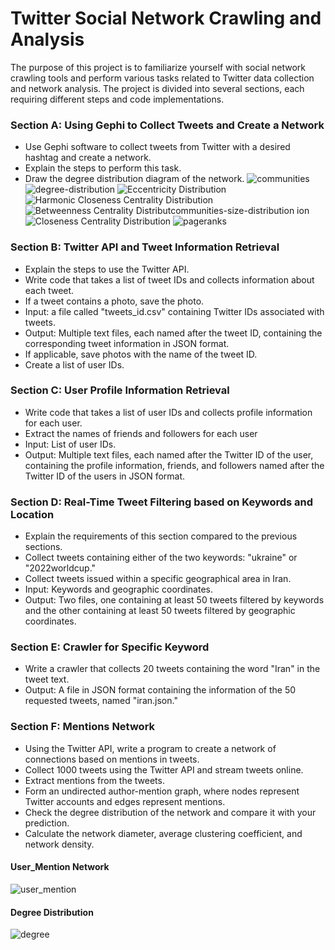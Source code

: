 # Twitter Social Network Crawling and Analysis

The purpose of this project is to familiarize yourself with social network crawling tools and perform various tasks related to Twitter data collection and network analysis. The project is divided into several sections, each requiring different steps and code implementations.

### Section A: Using Gephi to Collect Tweets and Create a Network
- Use Gephi software to collect tweets from Twitter with a desired hashtag and create a network.
- Explain the steps to perform this task.
- Draw the degree distribution diagram of the network.
![communities](https://github.com/MiladAlipour98/Twitter_Crawl/assets/105122009/fa1aee2d-7618-4c49-a380-e3599253d045)
![degree-distribution](https://github.com/MiladAlipour98/Twitter_Crawl/assets/105122009/0bc7106e-bb90-4b98-a72e-fee307fe73b3)
![Eccentricity Distribution](https://github.com/MiladAlipour98/Twitter_Crawl/assets/105122009/67458075-8bd9-4aa5-b4eb-d1ce1f308fe8)
![Harmonic Closeness Centrality Distribution](https://github.com/MiladAlipour98/Twitter_Crawl/assets/105122009/45dfa35f-1a6c-45b2-9b11-7b43fccb23cd)
![Betweenness Centrality Distribut![communities-size-distribution](https://github.com/MiladAlipour98/Twitter_Crawl/assets/105122009/db857870-a475-47c9-82a1-a0cda79c206e)
ion](https://github.com/MiladAlipour98/Twitter_Crawl/assets/105122009/51520ce6-2eef-4681-b538-10c5e1c57ad9)
![Closeness Centrality Distribution](https://github.com/MiladAlipour98/Twitter_Crawl/assets/105122009/7c0ae647-9a09-4a9b-8adc-1b5ecf76fa8a)
![pageranks](https://github.com/MiladAlipour98/Twitter_Crawl/assets/105122009/70fa254f-a45a-45d0-8c28-8d3b8d1a7cd3)

### Section B: Twitter API and Tweet Information Retrieval
- Explain the steps to use the Twitter API.
- Write code that takes a list of tweet IDs and collects information about each tweet.
- If a tweet contains a photo, save the photo.
- Input: a file called "tweets_id.csv" containing Twitter IDs associated with tweets.
- Output: Multiple text files, each named after the tweet ID, containing the corresponding tweet information in JSON format.
- If applicable, save photos with the name of the tweet ID.
- Create a list of user IDs.

### Section C: User Profile Information Retrieval
- Write code that takes a list of user IDs and collects profile information for each user.
- Extract the names of friends and followers for each user
- Input: List of user IDs.
- Output: Multiple text files, each named after the Twitter ID of the user, containing the profile information, friends, and  followers named after the Twitter ID of the users in JSON format.

### Section D: Real-Time Tweet Filtering based on Keywords and Location
- Explain the requirements of this section compared to the previous sections.
- Collect tweets containing either of the two keywords: "ukraine" or "2022worldcup."
- Collect tweets issued within a specific geographical area in Iran.
- Input: Keywords and geographic coordinates.
- Output: Two files, one containing at least 50 tweets filtered by keywords and the other containing at least 50 tweets filtered by geographic coordinates.

### Section E: Crawler for Specific Keyword
- Write a crawler that collects 20 tweets containing the word "Iran" in the tweet text.
- Output: A file in JSON format containing the information of the 50 requested tweets, named "iran.json."

### Section F: Mentions Network
- Using the Twitter API, write a program to create a network of connections based on mentions in tweets.
- Collect 1000 tweets using the Twitter API and stream tweets online.
- Extract mentions from the tweets.
- Form an undirected author-mention graph, where nodes represent Twitter accounts and edges represent mentions.
- Check the degree distribution of the network and compare it with your prediction.
- Calculate the network diameter, average clustering coefficient, and network density.

#### User_Mention Network
![user_mention](https://github.com/MiladAlipour98/Twitter_Crawl/assets/105122009/1b709d80-d485-46ac-80e0-cc4f6372ebed)

#### Degree Distribution
![degree](https://github.com/MiladAlipour98/Twitter_Crawl/assets/105122009/64bdb946-61e5-44de-ab78-6cdc498b5a7e)

